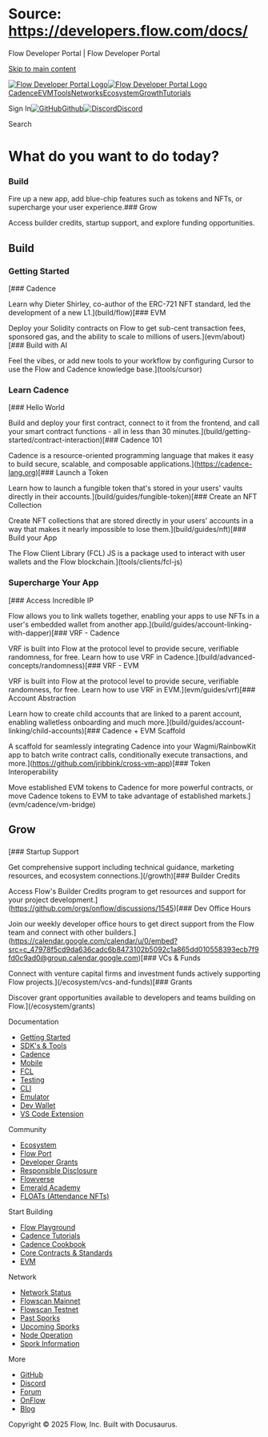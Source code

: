 # Source: https://developers.flow.com/docs/

Flow Developer Portal | Flow Developer Portal



[Skip to main content](#__docusaurus_skipToContent_fallback)

[![Flow Developer Portal Logo](/img/flow-docs-logo-dark.png)![Flow Developer Portal Logo](/img/flow-docs-logo-light.png)](/)[Cadence](/build/flow)[EVM](/evm/about)[Tools](/tools/clients)[Networks](/networks/flow-networks)[Ecosystem](/ecosystem)[Growth](/growth)[Tutorials](/tutorials)

Sign In[![GitHub]()Github](https://github.com/onflow)[![Discord]()Discord](https://discord.gg/flow)

Search

# What do you want to do today?

### Build

Fire up a new app, add blue-chip features such as tokens and NFTs, or supercharge your user experience.### Grow

Access builder credits, startup support, and explore funding opportunities.

## Build

### Getting Started

[### Cadence

Learn why Dieter Shirley, co-author of the ERC-721 NFT standard, led the development of a new L1.](build/flow)[### EVM

Deploy your Solidity contracts on Flow to get sub-cent transaction fees, sponsored gas, and the ability to scale to millions of users.](evm/about)[### Build with AI

Feel the vibes, or add new tools to your workflow by configuring Cursor to use the Flow and Cadence knowledge base.](tools/cursor)

### Learn Cadence

[### Hello World

Build and deploy your first contract, connect to it from the frontend, and call your smart contract functions - all in less than 30 minutes.](build/getting-started/contract-interaction)[### Cadence 101

Cadence is a resource-oriented programming language that makes it easy to build secure, scalable, and composable applications.](https://cadence-lang.org)[### Launch a Token

Learn how to launch a fungible token that's stored in your users' vaults directly in their accounts.](build/guides/fungible-token)[### Create an NFT Collection

Create NFT collections that are stored directly in your users' accounts in a way that makes it nearly impossible to lose them.](build/guides/nft)[### Build your App

The Flow Client Library (FCL) JS is a package used to interact with user wallets and the Flow blockchain.](tools/clients/fcl-js)

### Supercharge Your App

[### Access Incredible IP

Flow allows you to link wallets together, enabling your apps to use NFTs in a user's embedded wallet from another app.](build/guides/account-linking-with-dapper)[### VRF - Cadence

VRF is built into Flow at the protocol level to provide secure, verifiable randomness, for free. Learn how to use VRF in Cadence.](build/advanced-concepts/randomness)[### VRF - EVM

VRF is built into Flow at the protocol level to provide secure, verifiable randomness, for free. Learn how to use VRF in EVM.](evm/guides/vrf)[### Account Abstraction

Learn how to create child accounts that are linked to a parent account, enabling walletless onboarding and much more.](build/guides/account-linking/child-accounts)[### Cadence + EVM Scaffold

A scaffold for seamlessly integrating Cadence into your Wagmi/RainbowKit app to batch write contract calls, conditionally execute transactions, and more.](https://github.com/jribbink/cross-vm-app)[### Token Interoperability

Move established EVM tokens to Cadence for more powerful contracts, or move Cadence tokens to EVM to take advantage of established markets.](evm/cadence/vm-bridge)

## Grow

### 

[### Startup Support

Get comprehensive support including technical guidance, marketing resources, and ecosystem connections.](/growth)[### Builder Credits

Access Flow's Builder Credits program to get resources and support for your project development.](https://github.com/orgs/onflow/discussions/1545)[### Dev Office Hours

Join our weekly developer office hours to get direct support from the Flow team and connect with other builders.](https://calendar.google.com/calendar/u/0/embed?src=c_47978f5cd9da636cadc6b8473102b5092c1a865dd010558393ecb7f9fd0c9ad0@group.calendar.google.com)[### VCs & Funds

Connect with venture capital firms and investment funds actively supporting Flow projects.](/ecosystem/vcs-and-funds)[### Grants

Discover grant opportunities available to developers and teams building on Flow.](/ecosystem/grants)

Documentation

* [Getting Started](/build/getting-started/contract-interaction)
* [SDK's & Tools](/tools)
* [Cadence](https://cadence-lang.org/docs/)
* [Mobile](/build/guides/mobile/overview)
* [FCL](/tools/clients/fcl-js)
* [Testing](/build/smart-contracts/testing)
* [CLI](/tools/flow-cli)
* [Emulator](/tools/emulator)
* [Dev Wallet](https://github.com/onflow/fcl-dev-wallet)
* [VS Code Extension](/tools/vscode-extension)

Community

* [Ecosystem](/ecosystem)
* [Flow Port](https://port.onflow.org/)
* [Developer Grants](https://github.com/onflow/developer-grants)
* [Responsible Disclosure](https://flow.com/flow-responsible-disclosure)
* [Flowverse](https://www.flowverse.co/)
* [Emerald Academy](https://academy.ecdao.org/)
* [FLOATs (Attendance NFTs)](https://floats.city/)

Start Building

* [Flow Playground](https://play.flow.com/)
* [Cadence Tutorials](https://cadence-lang.org/docs/tutorial/first-steps)
* [Cadence Cookbook](https://open-cadence.onflow.org)
* [Core Contracts & Standards](/build/core-contracts)
* [EVM](/evm/about)

Network

* [Network Status](https://status.onflow.org/)
* [Flowscan Mainnet](https://flowdscan.io/)
* [Flowscan Testnet](https://testnet.flowscan.io/)
* [Past Sporks](/networks/node-ops/node-operation/past-sporks)
* [Upcoming Sporks](/networks/node-ops/node-operation/upcoming-sporks)
* [Node Operation](/networks/node-ops)
* [Spork Information](/networks/node-ops/node-operation/spork)

More

* [GitHub](https://github.com/onflow)
* [Discord](https://discord.gg/flow)
* [Forum](https://forum.onflow.org/)
* [OnFlow](https://onflow.org/)
* [Blog](https://flow.com/blog)

Copyright © 2025 Flow, Inc. Built with Docusaurus.